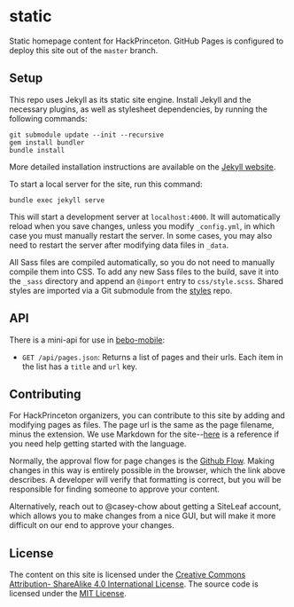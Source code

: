 # static

Static homepage content for HackPrinceton. GitHub Pages is configured to
deploy this site out of the `master` branch.

## Setup

This repo uses Jekyll as its static site engine. Install Jekyll and the
necessary plugins, as well as stylesheet dependencies, by running the
following commands:

```
git submodule update --init --recursive
gem install bundler
bundle install
```

More detailed installation instructions are available on the 
[Jekyll website](https://jekyllrb.com/docs/installation/).

To start a local server for the site, run this command:

```
bundle exec jekyll serve
```

This will start a development server at `localhost:4000`. It will
automatically reload when you save changes, unless you modify `_config.yml`,
in which case you must manually restart the server. In some cases, you may
also need to restart the server after modifying data files in `_data`.

All Sass files are compiled automatically, so you do not need to manually
compile them into CSS. To add any new Sass files to the build, save it into
the `_sass` directory and append an `@import` entry to `css/style.scss`.
Shared styles are imported via a Git submodule from the
[styles](https://github.com/hackprinceton/styles) repo.

## API

There is a mini-api for use in [bebo-mobile](https://github.com/hackprinceton/bebo-mobile):

- `GET /api/pages.json`: Returns a list of pages and their urls. Each item in
  the list has a `title` and `url` key.

## Contributing

For HackPrinceton organizers, you can contribute to this site by adding and
modifying pages as files. The page url is the same as the page filename,
minus the extension. We use Markdown for the site--[here](http://commonmark.org/help/)
is a reference if you need help getting started with the language.

Normally, the approval flow for page changes is the [Github Flow][gh-flow].
Making changes in this way is entirely possible in the browser, which the
link above describes. A developer will verify that formatting is correct,
but you will be responsible for finding someone to approve your content.

[gh-flow]: https://help.github.com/articles/github-flow/

Alternatively, reach out to @casey-chow about getting a SiteLeaf account,
which allows you to make changes from a nice GUI, but will make it more
difficult on our end to approve your changes.

## License

The content on this site is licensed under the [Creative Commons Attribution-
ShareAlike 4.0 International License](https://creativecommons.org/licenses/by-sa/4.0/). 
The source code is licensed under the [MIT License](https://github.com/princetoneclub/hp-static-s17/blob/master/LICENSE).
